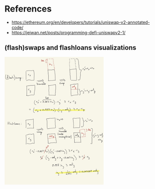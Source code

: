 # References
- https://ethereum.org/en/developers/tutorials/uniswap-v2-annotated-code/
- https://jeiwan.net/posts/programming-defi-uniswapv2-1/

## (flash)swaps and flashloans visualizations
<img src="./UniswapV2-swap-visualizations.jpg" width="65%" />